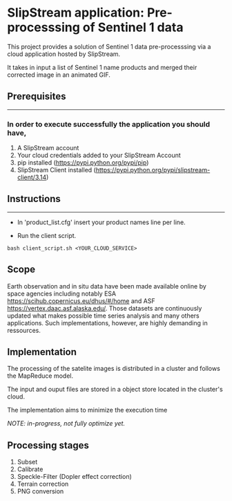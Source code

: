 
SlipStream application: Pre-processsing of Sentinel 1 data
============================================================

This project provides a solution of Sentinel 1 data pre-processsing via a cloud application hosted by SlipStream.

It takes in input a list of Sentinel 1 name products and merged their corrected image in an animated GIF.


## Prerequisites
----------------
### In order to execute successfully the application you should have,

1. A SlipStream account
1. Your cloud credentials added to your SlipStream Account
1. pip installed (https://pypi.python.org/pypi/pip)
1. SlipStream Client installed (https://pypi.python.org/pypi/slipstream-client/3.14)


## Instructions
----------------

* In 'product_list.cfg' insert your product names line per line.

* Run the client script.

`bash client_script.sh <YOUR_CLOUD_SERVICE>`



Scope
------

Earth observation and in situ data have been made available online by space agencies including notably ESA https://scihub.copernicus.eu/dhus/#/home and ASF https://vertex.daac.asf.alaska.edu/. Those datasets are continuously updated what makes possible time series analysis and many others applications. Such implementations, however, are highly demanding in ressources.

Implementation
---------------

The processing of the satelite images is distributed in a cluster and follows the MapReduce model.

The input and ouput files are stored in a object store located in the cluster's cloud.

The implementation aims to minimize the execution time

*NOTE: in-progress, not fully optimize yet.*

Processing stages
-----------------

1. Subset
2. Calibrate
3. Speckle-Filter (Dopler effect correction)
4. Terrain correction
5. PNG conversion
